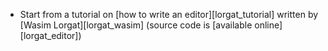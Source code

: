 -   Start from a tutorial on [how to write an editor][lorgat_tutorial]
    written by [Wasim Lorgat][lorgat_wasim]
    (source code is [available online][lorgat_editor])
